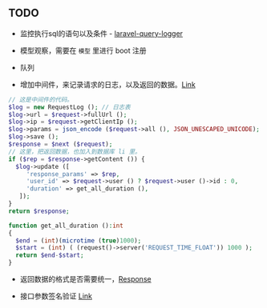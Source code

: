 ## TODO

- 监控执行sql的语句以及条件 - [laravel-query-logger](https://github.com/overtrue/laravel-query-logger)

- 模型观察，需要在 `模型` 里进行 boot 注册

- 队列

- 增加中间件，来记录请求的日志，以及返回的数据。[Link](https://learnku.com/articles/56770)

```php
// 这是中间件的代码。
$log = new RequestLog (); // 日志表
$log->url = $request->fullUrl ();
$log->ip = $request->getClientIp ();
$log->params = json_encode ($request->all (), JSON_UNESCAPED_UNICODE);
$log->save ();
$response = $next ($request);
// 这里，把返回数据，也加入到数据库 li 里。
if ($rep = $response->getContent ()) {
  $log->update ([
     'response_params' => $rep,
     'user_id' => $request->user () ? $request->user ()->id : 0,
     'duration' => get_all_duration (),
   ]);
}
return $response;
```

```php
function get_all_duration ():int
{
  $end = (int)(microtime (true)1000);
  $start = (int) ( (request()->server('REQUEST_TIME_FLOAT')) 1000 );
  return $end-$start;
}
```

- 返回数据的格式是否需要统一，[Response](https://github.com/Jiannei/laravel-response)

- 接口参数签名验证 [Link](https://learnku.com/articles/60945)
